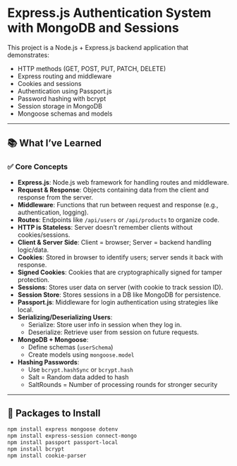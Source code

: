 # Express.js Authentication System with MongoDB and Sessions

This project is a Node.js + Express.js backend application that demonstrates:
- HTTP methods (GET, POST, PUT, PATCH, DELETE)
- Express routing and middleware
- Cookies and sessions
- Authentication using Passport.js
- Password hashing with bcrypt
- Session storage in MongoDB
- Mongoose schemas and models

---

## 📚 What I’ve Learned

### ✅ Core Concepts

- **Express.js**: Node.js web framework for handling routes and middleware.
- **Request & Response**: Objects containing data from the client and response from the server.
- **Middleware**: Functions that run between request and response (e.g., authentication, logging).
- **Routes**: Endpoints like `/api/users` or `/api/products` to organize code.
- **HTTP is Stateless**: Server doesn’t remember clients without cookies/sessions.
- **Client & Server Side**: Client = browser; Server = backend handling logic/data.
- **Cookies**: Stored in browser to identify users; server sends it back with response.
- **Signed Cookies**: Cookies that are cryptographically signed for tamper protection.
- **Sessions**: Stores user data on server (with cookie to track session ID).
- **Session Store**: Stores sessions in a DB like MongoDB for persistence.
- **Passport.js**: Middleware for login authentication using strategies like local.
- **Serializing/Deserializing Users**:
  - Serialize: Store user info in session when they log in.
  - Deserialize: Retrieve user from session on future requests.
- **MongoDB + Mongoose**:
  - Define schemas (`userSchema`)
  - Create models using `mongoose.model`
- **Hashing Passwords**:
  - Use `bcrypt.hashSync` or `bcrypt.hash`
  - Salt = Random data added to hash
  - SaltRounds = Number of processing rounds for stronger security

---

## 🔧 Packages to Install

```bash
npm install express mongoose dotenv
npm install express-session connect-mongo
npm install passport passport-local
npm install bcrypt
npm install cookie-parser
